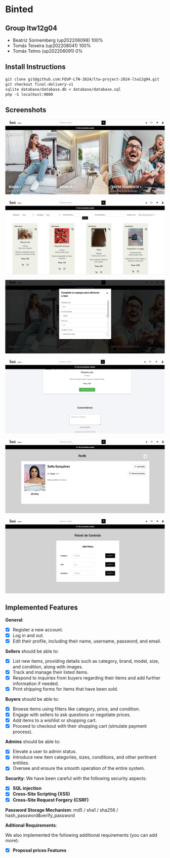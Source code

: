 # Binted

## Group ltw12g04

- Beatriz Sonnemberg (up202206098) 100%
- Tomás Teixeira (up202208041) 100%
- Tomás Telmo (up202206091) 0%

## Install Instructions

    git clone git@github.com:FEUP-LTW-2024/ltw-project-2024-ltw12g04.git
    git checkout final-delivery-v1
    sqlite database/database.db < database/database.sql
    php -S localhost:9000


## Screenshots

<p align="center" justify="center">
  <img src="screenshots/homepage.jpg"/>
</p>
<p align="center" justify="center">
  <img src="screenshots/products.jpg"/>
</p>
<p align="center" justify="center">
  <img src="screenshots/addItem.jpg"/>
</p>
<p align="center" justify="center">
  <img src="screenshots/proposalAndComments.jpg"/>
</p>
<p align="center" justify="center">
  <img src="screenshots/profile.png"/>
</p>
<p align="center" justify="center">
  <img src="screenshots/controlpanel.jpg"/>
</p>

## Implemented Features

**General**:

- [X] Register a new account.
- [X] Log in and out.
- [X] Edit their profile, including their name, username, password, and email.

**Sellers**  should be able to:

- [X] List new items, providing details such as category, brand, model, size, and condition, along with images.
- [X] Track and manage their listed items.
- [X] Respond to inquiries from buyers regarding their items and add further information if needed.
- [X] Print shipping forms for items that have been sold.

**Buyers**  should be able to:

- [X] Browse items using filters like category, price, and condition.
- [X] Engage with sellers to ask questions or negotiate prices.
- [X] Add items to a wishlist or shopping cart.
- [X] Proceed to checkout with their shopping cart (simulate payment process).

**Admins**  should be able to:

- [X] Elevate a user to admin status.
- [X] Introduce new item categories, sizes, conditions, and other pertinent entities.
- [X] Oversee and ensure the smooth operation of the entire system.

**Security**:
We have been careful with the following security aspects:

- [X] **SQL injection**
- [X] **Cross-Site Scripting (XSS)**
- [X] **Cross-Site Request Forgery (CSRF)**

**Password Storage Mechanism**: md5 / sha1 / sha256 / hash_password&verify_password

**Aditional Requirements**:

We also implemented the following additional requirements (you can add more):

- [X] **Proposal prices Features**
